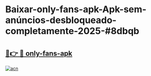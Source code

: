 # Baixar-only-fans-apk-Apk-sem-anúncios-desbloqueado-completamente-2025-#8dbqb

# <h2><a href="https://ainizakaria.my?title=only-fans-apk&ref=24M">🔗👉 🔴 only-fans-apk</a></h2>

[![acn](https://github.com/user-attachments/assets/0f9c940e-d8b0-45ae-aac7-cd30a18b3e1c)](https://ainizakaria.my?title=only-fans-apk&ref=24M)


